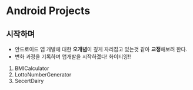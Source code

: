 # Android Projects 

## 시작하며
- 안드로이드 앱 개발에 대한 **오개념**이 깊게 자리잡고 있는것 같아 **교정**해보려 한다.
- 변화 과정을 기록하며 앱개발을 시작하겠다! 화이티잉!!


1. BMICalculator
2. LottoNumberGenerator
3. SecertDairy
